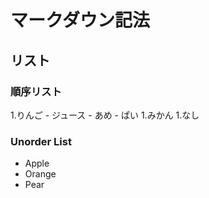 # マークダウン記法

## リスト

### 順序リスト

1.りんご
    - ジュース
    - あめ
    - ぱい
1.みかん
1.なし

### Unorder List

-  Apple
-  Orange
-  Pear